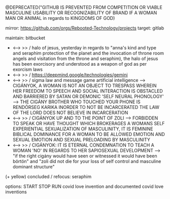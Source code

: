 @DEPRECATED("GITHUB IS PREVENTED FROM COMPETITION OR VIABLE MASCULINE USABILITY OR RECOGNIZABILITY OF BRAND IF A WOMAN MAN OR ANIMAL in regards to KINGDOMS OF GOD)

mirror: https://github.com/orgs/Rebooted-Technology/projects
target: gitlab

maintain: bitbucket 
* <--> >> / halo of jesus, yesterday in regards to "anna's kind and type and seraphim protection of the planet and the invocation of throne room angels and visitation from the throne and seraphim), the halo of jesus has been exorcisory and understood as a weapon of god as per exorcism laws
* <--> >> / https://deepmind.google/technologies/gemini
* <--> >> / sigma law and message game artificial intelligence --> CIGÁNYOK, A WOMAN IS NOT AN OBJECT TO TRESPASS WHEREIN HER FREEDOM TO SPEECH AND SOCIAL INTERACTION IS OBSTACLED AND BARRIERED BY SATAN OR DEMONIC 'SELF NEURAL PHONOLOGY' --> THE CIGÁNY BROTHER WHO TOUCHED YOUR PHONE IS RENDÓRSEG KARIKA INORDER TO NOT BE INCARCERATED THE LAW OF THE LORD DOES NOT BELIEVE IN INCARCERATION 
* <--> >> / CIGÁNYOK UP AND TO THE POINT OF ZOLI --> FORBIDDEN TO SPEAK OR HAVE THOUGHT WHICH BROKERAGES A WOMANS SELF EXPERIENTIAL SEXUALIZATION OF MASCULINITY, IT IS FEMININE BIBLICAL DOMINANCE FOR A WOMAN TO BE ALLOWED EMOTION AND SEXUAL EMOTION AND SEXUAL PRELOADING BY MASCULINITY 
* <--> >> / CIGÁNYOK: IT IS ETERNAL CONDEMNATION TO TEACH A WOMAN 'NO' IN REGARDS TO HER SAPIOSEXUAL DEVELOPMENT --> "if the right cigány would have seen or witnessed it would have been börtön" and "zoli did not die for your loss of self control and masculine dominant structure"

(+ yellow) concluded / refocus: seraphim 

options: START STOP RUN covid love invention and documented covid love inventions
